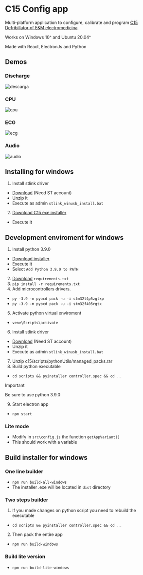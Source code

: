 # C15 Config app
Multi-platform application to configure, calibrate and program [C15 Defribillator of E&M electromedicina](https://www.eym.com.ar/index-EN.html).


Works on Windows 10^ and Ubuntu 20.04^

Made with React, ElectronJs and Python

## Demos  
### Discharge  
![descarga](https://github.com/julian-0/c15/assets/42820126/e597b23b-20b1-4cc5-a6e9-1816c350ebde)

### CPU  
![cpu](https://github.com/julian-0/c15/assets/42820126/f3398550-9712-4880-87a9-9b952b910101)

### ECG  
![ecg](https://github.com/julian-0/c15/assets/42820126/438cd6f8-c438-4f51-8c4f-08e88608c47a)

### Audio  
![audio](https://github.com/julian-0/c15/assets/42820126/d3b3d2de-54ec-45ee-a1b2-9b0d246fb368)

## Installing for windows
1. Install stlink driver 
* [Download](https://www.st.com/en/development-tools/stsw-link009.html) (Need ST account)
* Unzip it
* Execute as admin `stlink_winusb_install.bat`
2. [Download C15 exe installer](https://github.com/julian-0/c15/releases/latest)
* Execute it
  
## Development enviroment for windows
1. Install python 3.9.0
* [Download installer](https://www.python.org/ftp/python/3.9.0/python-3.9.0-amd64.exe)
* Execute it
* Select `Add Python 3.9.0 to PATH`
2. [Download](https://github.com/julian-0/c15/blob/main/requirements.txt) `requirements.txt`
3. `pip install -r requirements.txt`
4. Add microcontrollers drivers.
* `py -3.9 -m pyocd pack -u -i stm32l4p5zgtxp`
* `py -3.9 -m pyocd pack -u -i stm32f405rgtx`
5. Activate python virtual enviroment
* `venv\Scripts\activate`
6. Install stlink driver 
* [Download](https://www.st.com/en/development-tools/stsw-link009.html) (Need ST account)
* Unzip it
* Execute as admin `stlink_winusb_install.bat`
7. Unzip c15/scripts/pythonUtils/managed_packs.rar
8. Build python executable
* `cd scripts && pyinstaller controller.spec && cd ..`
> [!IMPORTANT]
> Be sure to use python 3.9.0
9. Start electron app
* `npm start`

### Lite mode
* Modify in `src\config.js` the function `getAppVariant()`
* This should work with a variable

## Build installer for windows
### One line builder
* `npm run build-all-windows`
* The installer .exe will be located in `dist` directory

### Two steps builder
1. If you made changes on python script you need to rebuild the executable
* `cd scripts && pyinstaller controller.spec && cd ..`
2. Then pack the entire app
* `npm run build-windows`

### Build lite version
* `npm run build-lite-windows`
